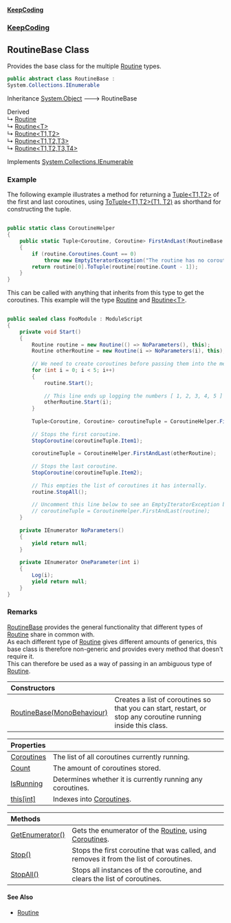 #### [KeepCoding](index.md 'index')
### [KeepCoding](KeepCoding.md 'KeepCoding')
## RoutineBase Class
Provides the base class for the multiple [Routine](KeepCoding_Routine.md 'KeepCoding.Routine') types.  
```csharp
public abstract class RoutineBase :
System.Collections.IEnumerable
```

Inheritance [System.Object](https://docs.microsoft.com/en-us/dotnet/api/System.Object 'System.Object') &#129106; RoutineBase  

Derived  
&#8627; [Routine](KeepCoding_Routine.md 'KeepCoding.Routine')  
&#8627; [Routine&lt;T&gt;](KeepCoding_Routine_T_.md 'KeepCoding.Routine&lt;T&gt;')  
&#8627; [Routine&lt;T1,T2&gt;](KeepCoding_Routine_T1_T2_.md 'KeepCoding.Routine&lt;T1,T2&gt;')  
&#8627; [Routine&lt;T1,T2,T3&gt;](KeepCoding_Routine_T1_T2_T3_.md 'KeepCoding.Routine&lt;T1,T2,T3&gt;')  
&#8627; [Routine&lt;T1,T2,T3,T4&gt;](KeepCoding_Routine_T1_T2_T3_T4_.md 'KeepCoding.Routine&lt;T1,T2,T3,T4&gt;')  

Implements [System.Collections.IEnumerable](https://docs.microsoft.com/en-us/dotnet/api/System.Collections.IEnumerable 'System.Collections.IEnumerable')  
### Example
The following example illustrates a method for returning a [Tuple&lt;T1,T2&gt;](KeepCoding_Tuple_T1_T2_.md 'KeepCoding.Tuple&lt;T1,T2&gt;') of the first and last coroutines, using [ToTuple&lt;T1,T2&gt;(T1, T2)](KeepCoding_TypeHelper_ToTuple_T1_T2_(T1_T2).md 'KeepCoding.TypeHelper.ToTuple&lt;T1,T2&gt;(T1, T2)') as shorthand for constructing the tuple.  
```csharp
  
public static class CoroutineHelper  
{  
    public static Tuple<Coroutine, Coroutine> FirstAndLast(RoutineBase routine)  
    {  
        if (routine.Coroutines.Count == 0)  
            throw new EmptyIteratorException("The routine has no coroutines running!");  
        return routine[0].ToTuple(routine[routine.Count - 1]);  
    }  
}  
```
  
This can be called with anything that inherits from this type to get the coroutines. This example will the type [Routine](KeepCoding_Routine.md 'KeepCoding.Routine') and [Routine&lt;T&gt;](KeepCoding_Routine_T_.md 'KeepCoding.Routine&lt;T&gt;').  
```csharp
  
public sealed class FooModule : ModuleScript  
{  
    private void Start()  
    {  
        Routine routine = new Routine(() => NoParameters(), this);  
        Routine otherRoutine = new Routine(i => NoParameters(i), this);  
          
        // We need to create coroutines before passing them into the method.  
        for (int i = 0; i < 5; i++)  
        {  
            routine.Start();  
              
            // This line ends up logging the numbers [ 1, 2, 3, 4, 5 ] due to OneParameter() calling Log()  
            otherRoutine.Start(i);  
        }  
          
        Tuple<Coroutine, Coroutine> coroutineTuple = CoroutineHelper.FirstAndLast(routine)  
          
        // Stops the first coroutine.  
        StopCoroutine(coroutineTuple.Item1);  
          
        coroutineTuple = CoroutineHelper.FirstAndLast(otherRoutine);  
          
        // Stops the last coroutine.  
        StopCoroutine(coroutineTuple.Item2);  
          
        // This empties the list of coroutines it has internally.  
        routine.StopAll();  
          
        // Uncomment this line below to see an EmptyIteratorException being thrown due to the above line clearing the list.  
        // coroutineTuple = CoroutineHelper.FirstAndLast(routine);  
    }  
      
    private IEnumerator NoParameters()  
    {  
        yield return null;  
    }  
      
    private IEnumerator OneParameter(int i)  
    {  
        Log(i);  
        yield return null;  
    }  
}  
```
### Remarks
[RoutineBase](KeepCoding_RoutineBase.md 'KeepCoding.RoutineBase') provides the general functionality that different types of [Routine](KeepCoding_Routine.md 'KeepCoding.Routine') share in common with.  
            As each different type of [Routine](KeepCoding_Routine.md 'KeepCoding.Routine') gives different amounts of generics, this base class is therefore non-generic and provides every method that doesn't require it.  
            This can therefore be used as a way of passing in an ambiguous type of [Routine](KeepCoding_Routine.md 'KeepCoding.Routine').  
            

| Constructors | |
| :--- | :--- |
| [RoutineBase(MonoBehaviour)](KeepCoding_RoutineBase_RoutineBase(MonoBehaviour).md 'KeepCoding.RoutineBase.RoutineBase(MonoBehaviour)') | Creates a list of coroutines so that you can start, restart, or stop any coroutine running inside this class.<br/> |

| Properties | |
| :--- | :--- |
| [Coroutines](KeepCoding_RoutineBase_Coroutines.md 'KeepCoding.RoutineBase.Coroutines') | The list of all coroutines currently running.<br/> |
| [Count](KeepCoding_RoutineBase_Count.md 'KeepCoding.RoutineBase.Count') | The amount of coroutines stored.<br/> |
| [IsRunning](KeepCoding_RoutineBase_IsRunning.md 'KeepCoding.RoutineBase.IsRunning') | Determines whether it is currently running any coroutines.<br/> |
| [this[int]](KeepCoding_RoutineBase_this_int_.md 'KeepCoding.RoutineBase.this[int]') | Indexes into [Coroutines](KeepCoding_RoutineBase_Coroutines.md 'KeepCoding.RoutineBase.Coroutines').<br/> |

| Methods | |
| :--- | :--- |
| [GetEnumerator()](KeepCoding_RoutineBase_GetEnumerator().md 'KeepCoding.RoutineBase.GetEnumerator()') | Gets the enumerator of the [Routine](KeepCoding_Routine.md 'KeepCoding.Routine'), using [Coroutines](KeepCoding_RoutineBase_Coroutines.md 'KeepCoding.RoutineBase.Coroutines').<br/> |
| [Stop()](KeepCoding_RoutineBase_Stop().md 'KeepCoding.RoutineBase.Stop()') | Stops the first coroutine that was called, and removes it from the list of coroutines.<br/> |
| [StopAll()](KeepCoding_RoutineBase_StopAll().md 'KeepCoding.RoutineBase.StopAll()') | Stops all instances of the coroutine, and clears the list of coroutines.<br/> |
#### See Also
- [Routine](KeepCoding_Routine.md 'KeepCoding.Routine')

